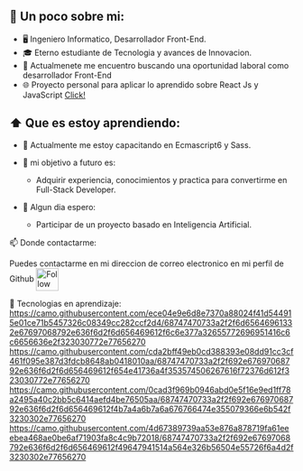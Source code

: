 ## :book: Un poco sobre mi:

- 🖥 Ingeniero Informatico, Desarrollador Front-End.
- 🎓 Eterno estudiante de Tecnologia y avances de Innovacion.
- 🔭 Actualmenete me encuentro buscando una oportunidad laboral como desarrollador Front-End
- 🌐 Proyecto personal para aplicar lo aprendido sobre React Js y JavaScript [Click!](https://hugocidx.github.io/proyecto_pokedex_demo/)

## ⬆ Que es estoy aprendiendo:

- 🔨 Actualmente me estoy capacitando en Ecmascript6 y Sass.

- 🎯 mi objetivo a futuro es:

  - Adquirir experiencia, conocimientos y practica para convertirme en Full-Stack Developer.

- 🤞 Algun dia espero:
  - Participar de un proyecto basado en Inteligencia Artificial.

📫 Donde contactarme:

Puedes contactarme en mi direccion de correo electronico en mi perfil de Github
[<img src="https://raw.githubusercontent.com/Raymo111/Raymo111/master/socials/linkedin.png" height="40em" align="center" alt="Follow Raymo111 on LinkedIn" title="Follow Raymo111 on LinkedIn"/>](https://www.linkedin.com/in/hugo-cid-6442311a3/)

🔭 Tecnologias en aprendizaje:
https://camo.githubusercontent.com/ece04e9e6d8e7370a88024f41d544915e01ce71b5457326c08349cc282ccf2d4/68747470733a2f2f6d65646961332e67697068792e636f6d2f6d656469612f6c6e377a32655772696951416c6c6656636e2f323030772e77656270
https://camo.githubusercontent.com/cda2bff49eb0cd388393e08dd91cc3cf461f095e387d3fdcb8648ab0418010aa/68747470733a2f2f692e67697068792e636f6d2f6d656469612f654e41736a4f353574506267616f72376d612f323030772e77656270
https://camo.githubusercontent.com/0cad3f969b0946abd0e5f16e9ed1ff78a2495a40c2bb5c6414aefd4be76505aa/68747470733a2f2f692e67697068792e636f6d2f6d656469612f4b7a4a6b7a6a676766474e355079366e6b542f3230302e77656270
https://camo.githubusercontent.com/4d67389739aa53e876a878719fa61eeebea468ae0be6af71903fa8c4c9b72018/68747470733a2f2f692e67697068792e636f6d2f6d656469612f49647941514a564e326b56504e55726f6a4d2f3230302e77656270
